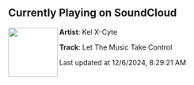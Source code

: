 ## Currently Playing on SoundCloud

[<img align="left" width="100" src="https://i1.sndcdn.com/artworks-zN2v6irho7AJ-0-t500x500.jpg">](https://soundcloud.com/the-world-of-obsession/let-the-music-take-control)

**Artist**: Kel X-Cyte 

**Track**: Let The Music Take Control

Last updated at 12/6/2024, 8:29:21 AM
